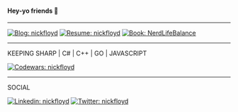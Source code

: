 #### Hey-yo friends 👋
---

[![Blog: nickfloyd](https://img.shields.io/badge/blog-archcoder-blue?style=plastic)](https://archcoder.com)
[![Resume: nickfloyd](https://img.shields.io/badge/Resume-Nick%20Floyd-blue?style=plastic)](https://represent.io/nickfloyd)
[![Book: NerdLifeBalance](https://img.shields.io/badge/book-Nerd%20Life%20Balance-red?style=plastic)](https://leanpub.com/nerdlifebalance)

---

KEEPING SHARP | C# | C++ | GO | JAVASCRIPT

[![Codewars: nickfloyd](https://www.codewars.com/users/nickfloyd/badges/large)](https://www.codewars.com/users/nickfloyd)

---

SOCIAL

[![Linkedin: nickfloyd](https://img.shields.io/badge/-nickfloyd-blue?style=plastic&logo=Linkedin)](https://www.linkedin.com/in/nickfloyd/)
[![Twitter: nickfloyd](https://img.shields.io/twitter/follow/nickfloyd?color=blue&label=twitter&logo=twitter&style=plastic)](https://twitter.com/nickfloyd)


<!--
**nickfloyd/nickfloyd** is a ✨ _special_ ✨ repository because its `README.md` (this file) appears on your GitHub profile.
![github stats](https://github-readme-stats.vercel.app/api?username=nickfloyd&hide=["issues"]&show_icons=true)
Here are some ideas to get you started:
- 📫 How to reach me:
- 🔭 I’m currently working on ...
- 🌱 I’m currently learning ...
- 👯 I’m looking to collaborate on ...
- 🤔 I’m looking for help with ...
- 💬 Ask me about ...
- 📫 How to reach me: ...
- 😄 Pronouns: ...
- ⚡ Fun fact: ...
-->

